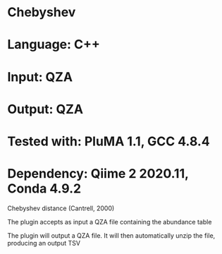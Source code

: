 # Chebyshev
# Language: C++
# Input: QZA
# Output: QZA
# Tested with: PluMA 1.1, GCC 4.8.4
# Dependency: Qiime 2 2020.11, Conda 4.9.2

Chebyshev distance (Cantrell, 2000) 

The plugin accepts as input a QZA file containing the abundance table

The plugin will output a QZA file.  It will then automatically unzip the file, producing an output TSV
